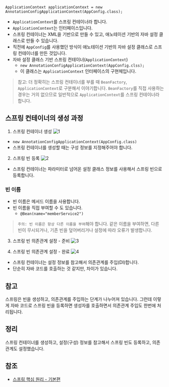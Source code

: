 ```
ApplicationContext applicationContext = new AnnotationConfigApplicationContext(AppConfig.class);
```
* ```ApplicationContext```를 스프링 컨테이너라 합니다.
* ```ApplicationContext```는 인터페이스입니다.
* 스프링 컨테이너는 XML을 기반으로 만들 수 있고, 애노테이션 기반의 자바 설정 클래스로 만들 수 있습니다.
* 직전에 ```AppConfig```를 사용했던 방식이 애노테이션 기반의 자바 설정 클래스로 스프링 컨테이너를 만든 것입니다.
* 자바 설정 클래스 기반 스프링 컨테이너(```ApplicationContext```)
  * ```new AnnotationConfigApplicationContext(AppConfig.clss);```
  * 이 클래스는 ```ApplicationContext``` 인터페이스의 구현체입니다.

> 참고: 더 정확히는 스프링 컨테이너를 부를 때 ```BeanFactory```, ```ApplicationContext```로 구분해서 이야기합니다. ```BeanFactory```를 직접 사용하는 경우는 거의 없으므로 일반적으로 ```ApplicationContext```를 스프링 컨테이너라 합니다.

## 스프링 컨테이너의 생성 과정
1. 스프링 컨테이너 생성
![1]()   
* ```new AnnotationConfigApplicationContext(AppConfig.class)```
* 스프링 컨테이너를 생성할 때는 구성 정보를 지정해주어야 합니다.

2. 스프링 빈 등록
![2]()   
* 스프링 컨테이너는 파라미터로 넘어온 설정 클래스 정보를 사용해서 스프링 빈으로 등록합니다.

### 빈 이름
* 빈 이름은 메서드 이름을 사용합니다.
* 빈 이름을 직접 부여할 수 도 있습니다.
  * ```@Bean(name="memberService2")```

> ```주의: 빈 이름은 항상 다른 이름을 부여```해야 합니다. 같은 이름을 부여하면, 다른 빈이 무시되거나, 기존 빈을 덮어버리거나 설정에 따라 오류가 발생합니다.

3. 스프링 빈 의존관계 설정 - 준비
![3]()

4. 스프링 빈 의존관계 설정 - 완료
![4]()   
* 스프링 컨테이너는 설정 정보를 참고해서 의존관계를 주입(DI)합니다.
* 단순히 자바 코드를 호출하는 것 같지만, 차이가 있습니다.

## 참고
스프링은 빈을 생성하고, 의존관계를 주입하는 단계가 나누어져 있습니다. 그런데 이렇게 자바 코드로 스프링 빈을 등록하면 생성자를 호출하면서 의존관계 주입도 한번에 처리됩니다.

## 정리
스프링 컨테이너를 생성하고, 설정(구성) 정보를 참고해서 스프링 빈도 등록하고, 의존관계도 설정했습니다.

## 참조
* [스프링 핵심 원리 - 기본편](https://www.inflearn.com/course/%EC%8A%A4%ED%94%84%EB%A7%81-%ED%95%B5%EC%8B%AC-%EC%9B%90%EB%A6%AC-%EA%B8%B0%EB%B3%B8%ED%8E%B8/dashboard)